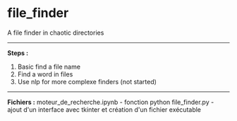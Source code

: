 # file_finder
A file finder in chaotic directories

***
**Steps :** 
1. Basic find a file name
2. Find a word in files
3. Use nlp for more complexe finders (not started)
***

**Fichiers :**
moteur_de_recherche.ipynb  - fonction python
file_finder.py             - ajout d'un interface avec tkinter et création d'un fichier exécutable   
